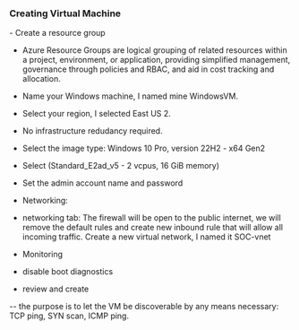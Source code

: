 


<h3>Creating Virtual Machine</h3>
<p>- Create a resource group <br>

- Azure Resource Groups are logical 
grouping of related resources within a project, environment, or application, providing simplified management, governance through policies and RBAC, and aid in cost tracking and allocation. 

- Name your Windows machine, I named mine WindowsVM. 
- Select your region, I selected East US 2. 
- No infrastructure redudancy required. 
- Select the image type: Windows 10 Pro, version 22H2 - x64 Gen2  
- Select (Standard_E2ad_v5 - 2 vcpus, 16 GiB memory)
- Set the admin account name and password

- Networking:
- networking tab: The firewall will be open to the public internet, we will remove the default rules and create new inbound rule that will allow all incoming traffic. Create a new virtual network, I named it SOC-vnet
- Monitoring 
- disable boot diagnostics
- review and create

-- the purpose is to let the VM be discoverable by any means necessary: TCP ping, SYN scan, ICMP ping. 
